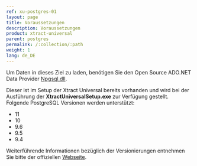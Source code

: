 ```yaml
---
ref: xu-postgres-01
layout: page
title: Voraussetzungen
description: Voraussetzungen
product: xtract-universal
parent: postgres
permalink: /:collection/:path
weight: 1
lang: de_DE
---
```


Um Daten in dieses Ziel zu laden, benötigen Sie den Open Source ADO.NET Data Provider [Npgsql.dll](https://www.postgresql.org/docs/11/external-interfaces.html).

Dieser ist im Setup der Xtract Universal bereits vorhanden und wird bei der Ausführung der **XtractUniversalSetup.exe** zur Verfügung gestellt. Folgende PostgreSQL Versionen werden unterstützt:

- 11
- 10
- 9.6
- 9.5
- 9.4

Weiterführende Informationen bezüglich der Versionierungen entnehmen Sie bitte der offiziellen [Webseite](https://www.postgresql.org/support/versioning/).





